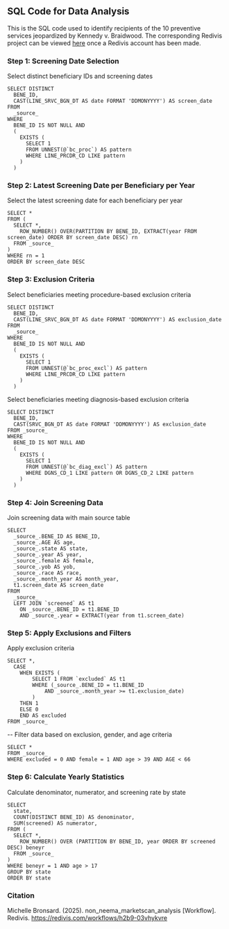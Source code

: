 ## SQL Code for Data Analysis

This is the SQL code used to identify recipients of the 10 preventive services jeopardized by Kennedy v. Braidwood. The corresponding Redivis project can be viewed [here](https://redivis.com/workflows/h2b9-03vhykvre) once a Redivis account has been made.

### Step 1: Screening Date Selection
Select distinct beneficiary IDs and screening dates
```
SELECT DISTINCT
  BENE_ID,
  CAST(LINE_SRVC_BGN_DT AS date FORMAT 'DDMONYYYY') AS screen_date
FROM
  _source_
WHERE
  BENE_ID IS NOT NULL AND 
  (
    EXISTS (
      SELECT 1
      FROM UNNEST(@`bc_proc`) AS pattern
      WHERE LINE_PRCDR_CD LIKE pattern 
    )
  )
```
### Step 2: Latest Screening Date per Beneficiary per Year
Select the latest screening date for each beneficiary per year
```
SELECT *
FROM (
  SELECT *,
    ROW_NUMBER() OVER(PARTITION BY BENE_ID, EXTRACT(year FROM screen_date) ORDER BY screen_date DESC) rn
  FROM _source_
)
WHERE rn = 1
ORDER BY screen_date DESC
```

### Step 3: Exclusion Criteria
Select beneficiaries meeting procedure-based exclusion criteria
```
SELECT DISTINCT
  BENE_ID,
  CAST(LINE_SRVC_BGN_DT AS date FORMAT 'DDMONYYYY') AS exclusion_date
FROM
  _source_
WHERE
  BENE_ID IS NOT NULL AND 
  (
    EXISTS (
      SELECT 1
      FROM UNNEST(@`bc_proc_excl`) AS pattern
      WHERE LINE_PRCDR_CD LIKE pattern 
    )
  )
```
Select beneficiaries meeting diagnosis-based exclusion criteria
```
SELECT DISTINCT 
  BENE_ID,
  CAST(SRVC_BGN_DT AS date FORMAT 'DDMONYYYY') AS exclusion_date
FROM _source_
WHERE
  BENE_ID IS NOT NULL AND 
  (
    EXISTS (
      SELECT 1
      FROM UNNEST(@`bc_diag_excl`) AS pattern
      WHERE DGNS_CD_1 LIKE pattern OR DGNS_CD_2 LIKE pattern 
    )
  )
  ```

### Step 4: Join Screening Data
Join screening data with main source table
```
SELECT
  _source_.BENE_ID AS BENE_ID,
  _source_.AGE AS age,
  _source_.state AS state,
  _source_.year AS year,
  _source_.female AS female,
  _source_.yob AS yob,
  _source_.race AS race,
  _source_.month_year AS month_year,
  t1.screen_date AS screen_date
FROM
  _source_
  LEFT JOIN `screened` AS t1 
    ON _source_.BENE_ID = t1.BENE_ID
    AND _source_.year = EXTRACT(year from t1.screen_date)
```

### Step 5: Apply Exclusions and Filters
Apply exclusion criteria
```
SELECT *,
  CASE 
    WHEN EXISTS (
        SELECT 1 FROM `excluded` AS t1
        WHERE (_source_.BENE_ID = t1.BENE_ID
            AND _source_.month_year >= t1.exclusion_date)
        )
    THEN 1
    ELSE 0
    END AS excluded
FROM _source_
```

-- Filter data based on exclusion, gender, and age criteria
```
SELECT *
FROM _source_
WHERE excluded = 0 AND female = 1 AND age > 39 AND AGE < 66
```

### Step 6: Calculate Yearly Statistics
Calculate denominator, numerator, and screening rate by state
```
SELECT 
  state,
  COUNT(DISTINCT BENE_ID) AS denominator,
  SUM(screened) AS numerator,
FROM (
  SELECT *,
    ROW_NUMBER() OVER (PARTITION BY BENE_ID, year ORDER BY screened DESC) beneyr
  FROM _source_
)
WHERE beneyr = 1 AND age > 17
GROUP BY state
ORDER BY state
```

### Citation
Michelle Bronsard. (2025). non_neema_marketscan_analysis [Workflow]. Redivis. https://redivis.com/workflows/h2b9-03vhykvre
